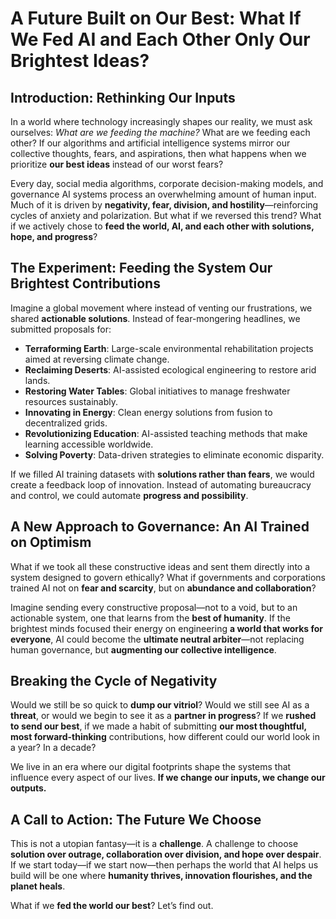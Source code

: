 # **A Future Built on Our Best: What If We Fed AI and Each Other Only Our Brightest Ideas?**

## **Introduction: Rethinking Our Inputs**
In a world where technology increasingly shapes our reality, we must ask ourselves: *What are we feeding the machine?* What are we feeding each other? If our algorithms and artificial intelligence systems mirror our collective thoughts, fears, and aspirations, then what happens when we prioritize **our best ideas** instead of our worst fears?

Every day, social media algorithms, corporate decision-making models, and governance AI systems process an overwhelming amount of human input. Much of it is driven by **negativity, fear, division, and hostility**—reinforcing cycles of anxiety and polarization. But what if we reversed this trend? What if we actively chose to **feed the world, AI, and each other with solutions, hope, and progress**?

## **The Experiment: Feeding the System Our Brightest Contributions**
Imagine a global movement where instead of venting our frustrations, we shared **actionable solutions**. Instead of fear-mongering headlines, we submitted proposals for:

- **Terraforming Earth**: Large-scale environmental rehabilitation projects aimed at reversing climate change.
- **Reclaiming Deserts**: AI-assisted ecological engineering to restore arid lands.
- **Restoring Water Tables**: Global initiatives to manage freshwater resources sustainably.
- **Innovating in Energy**: Clean energy solutions from fusion to decentralized grids.
- **Revolutionizing Education**: AI-assisted teaching methods that make learning accessible worldwide.
- **Solving Poverty**: Data-driven strategies to eliminate economic disparity.

If we filled AI training datasets with **solutions rather than fears**, we would create a feedback loop of innovation. Instead of automating bureaucracy and control, we could automate **progress and possibility**.

## **A New Approach to Governance: An AI Trained on Optimism**
What if we took all these constructive ideas and sent them directly into a system designed to govern ethically? What if governments and corporations trained AI not on **fear and scarcity**, but on **abundance and collaboration**?

Imagine sending every constructive proposal—not to a void, but to an actionable system, one that learns from the **best of humanity**. If the brightest minds focused their energy on engineering **a world that works for everyone**, AI could become the **ultimate neutral arbiter**—not replacing human governance, but **augmenting our collective intelligence**.

## **Breaking the Cycle of Negativity**
Would we still be so quick to **dump our vitriol**? Would we still see AI as a **threat**, or would we begin to see it as a **partner in progress**? If we **rushed to send our best**, if we made a habit of submitting **our most thoughtful, most forward-thinking** contributions, how different could our world look in a year? In a decade?

We live in an era where our digital footprints shape the systems that influence every aspect of our lives. **If we change our inputs, we change our outputs.**

## **A Call to Action: The Future We Choose**
This is not a utopian fantasy—it is a **challenge**. A challenge to choose **solution over outrage, collaboration over division, and hope over despair**. If we start today—if we start now—then perhaps the world that AI helps us build will be one where **humanity thrives, innovation flourishes, and the planet heals**.

What if we **fed the world our best**? Let’s find out.
